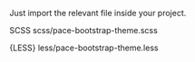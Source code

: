 Just import the relevant file inside your project.

SCSS
scss/pace-bootstrap-theme.scss

{LESS}
less/pace-bootstrap-theme.less